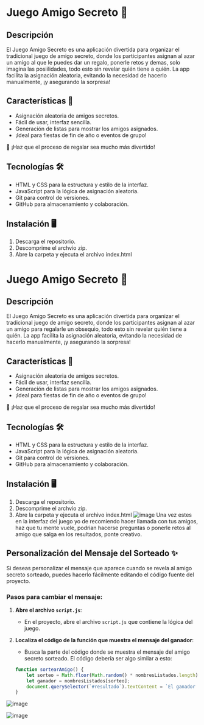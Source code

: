 # Juego Amigo Secreto 🎉

## Descripción

El Juego Amigo Secreto es una aplicación divertida para organizar el tradicional juego de amigo secreto, donde los participantes asignan al azar un amigo al que le puedes dar un regalo, ponerle retos y demas, solo imagina las posiilidades, todo esto sin revelar quién tiene a quién. La app facilita la asignación aleatoria, evitando la necesidad de hacerlo manualmente, ¡y asegurando la sorpresa!

## Características 🚀

- Asignación aleatoria de amigos secretos.
- Fácil de usar, interfaz sencilla.
- Generación de listas para mostrar los amigos asignados.
- ¡Ideal para fiestas de fin de año o eventos de grupo!

🎁 ¡Haz que el proceso de regalar sea mucho más divertido!

## Tecnologías 🛠️

- HTML y CSS para la estructura y estilo de la interfaz.
- JavaScript para la lógica de asignación aleatoria.
- Git para control de versiones.
- GitHub para almacenamiento y colaboración.

## Instalación 🖥️

1. Descarga el repositorio.
2. Descomprime el archvio zip.
3. Abre la carpeta y ejecuta el archivo index.html
# Juego Amigo Secreto 🎉

## Descripción

El Juego Amigo Secreto es una aplicación divertida para organizar el tradicional juego de amigo secreto, donde los participantes asignan al azar un amigo para regalarle un obsequio, todo esto sin revelar quién tiene a quién. La app facilita la asignación aleatoria, evitando la necesidad de hacerlo manualmente, ¡y asegurando la sorpresa!

## Características 🚀

- Asignación aleatoria de amigos secretos.
- Fácil de usar, interfaz sencilla.
- Generación de listas para mostrar los amigos asignados.
- ¡Ideal para fiestas de fin de año o eventos de grupo!

🎁 ¡Haz que el proceso de regalar sea mucho más divertido!

## Tecnologías 🛠️

- HTML y CSS para la estructura y estilo de la interfaz.
- JavaScript para la lógica de asignación aleatoria.
- Git para control de versiones.
- GitHub para almacenamiento y colaboración.

## Instalación 🖥️

1. Descarga el repositorio.
2. Descomprime el archvio zip.
3. Abre la carpeta y ejecuta el archivo index.html
![image](https://github.com/user-attachments/assets/1c0f151b-28d5-4d7f-a57f-7ed3270258a9)
Una vez estes en la interfaz del juego yo de recomiendo hacer llamada con tus amigos, haz que tu mente vuele, podrian hacerse preguntas o ponerle retos al amigo que salga en los resultados, ponte creativo.
## Personalización del Mensaje del Sorteado ✨

Si deseas personalizar el mensaje que aparece cuando se revela al amigo secreto sorteado, puedes hacerlo fácilmente editando el código fuente del proyecto.

### Pasos para cambiar el mensaje:

1. **Abre el archivo `script.js`**:
   - En el proyecto, abre el archivo `script.js` que contiene la lógica del juego.
   
2. **Localiza el código de la función que muestra el mensaje del ganador**:
   - Busca la parte del código donde se muestra el mensaje del amigo secreto sorteado. El código debería ser algo similar a esto:

   ```javascript
   function sortearAmigo() {
       let sorteo = Math.floor(Math.random() * nombresListados.length);
       let ganador = nombresListados[sorteo];
       document.querySelector(`#resultado`).textContent = `El ganador es: ${ganador}`;
   }

![image](https://github.com/user-attachments/assets/c792de10-62e6-43fd-ac67-363eb0670389)

![image](https://github.com/user-attachments/assets/e3a0b019-6c49-43a2-b8f7-c9ed87d6816c)

